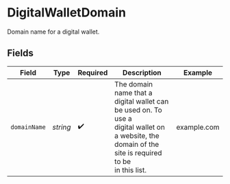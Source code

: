 # DigitalWalletDomain

Domain name for a digital wallet.


## Fields

| Field                                                                                                                                              | Type                                                                                                                                               | Required                                                                                                                                           | Description                                                                                                                                        | Example                                                                                                                                            |
| -------------------------------------------------------------------------------------------------------------------------------------------------- | -------------------------------------------------------------------------------------------------------------------------------------------------- | -------------------------------------------------------------------------------------------------------------------------------------------------- | -------------------------------------------------------------------------------------------------------------------------------------------------- | -------------------------------------------------------------------------------------------------------------------------------------------------- |
| `domainName`                                                                                                                                       | *string*                                                                                                                                           | :heavy_check_mark:                                                                                                                                 | The domain name that a digital wallet can be used on. To use a<br/>digital wallet on a website, the domain of the site is required to be<br/>in this list. | example.com                                                                                                                                        |